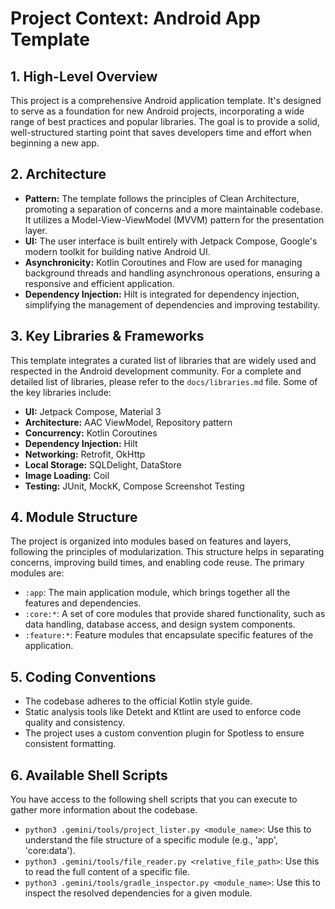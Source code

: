 # Project Context: Android App Template

## 1. High-Level Overview

This project is a comprehensive Android application template. It's designed to serve as a foundation for new Android projects, incorporating a wide range of best practices and popular libraries. The goal is to provide a solid, well-structured starting point that saves developers time and effort when beginning a new app.

## 2. Architecture

- **Pattern:** The template follows the principles of Clean Architecture, promoting a separation of concerns and a more maintainable codebase. It utilizes a Model-View-ViewModel (MVVM) pattern for the presentation layer.
- **UI:** The user interface is built entirely with Jetpack Compose, Google's modern toolkit for building native Android UI.
- **Asynchronicity:** Kotlin Coroutines and Flow are used for managing background threads and handling asynchronous operations, ensuring a responsive and efficient application.
- **Dependency Injection:** Hilt is integrated for dependency injection, simplifying the management of dependencies and improving testability.

## 3. Key Libraries & Frameworks

This template integrates a curated list of libraries that are widely used and respected in the Android development community. For a complete and detailed list of libraries, please refer to the `docs/libraries.md` file. Some of the key libraries include:

- **UI:** Jetpack Compose, Material 3
- **Architecture:** AAC ViewModel, Repository pattern
- **Concurrency:** Kotlin Coroutines
- **Dependency Injection:** Hilt
- **Networking:** Retrofit, OkHttp
- **Local Storage:** SQLDelight, DataStore
- **Image Loading:** Coil
- **Testing:** JUnit, MockK, Compose Screenshot Testing

## 4. Module Structure

The project is organized into modules based on features and layers, following the principles of modularization. This structure helps in separating concerns, improving build times, and enabling code reuse. The primary modules are:

- `:app`: The main application module, which brings together all the features and dependencies.
- `:core:*`: A set of core modules that provide shared functionality, such as data handling, database access, and design system components.
- `:feature:*`: Feature modules that encapsulate specific features of the application.

## 5. Coding Conventions

- The codebase adheres to the official Kotlin style guide.
- Static analysis tools like Detekt and Ktlint are used to enforce code quality and consistency.
- The project uses a custom convention plugin for Spotless to ensure consistent formatting.

## 6. Available Shell Scripts

You have access to the following shell scripts that you can execute to gather
more information about the codebase.

- `python3 .gemini/tools/project_lister.py <module_name>`: Use this to
  understand the file structure of a specific module (e.g., 'app', 'core:data').
- `python3 .gemini/tools/file_reader.py <relative_file_path>`: Use this to read
  the full content of a specific file.
- `python3 .gemini/tools/gradle_inspector.py <module_name>`: Use this to inspect
  the resolved dependencies for a given module.
